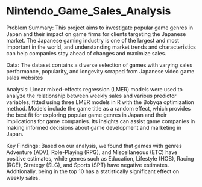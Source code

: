 # Nintendo_Game_Sales_Analysis

Problem Summary: 
This project aims to investigate popular game genres in Japan and their impact on game firms for clients targeting the Japanese market. The Japanese gaming industry is one of the largest and most important in the world, and understanding market trends and characteristics can help companies stay ahead of changes and maximize sales.

Data: 
The dataset contains a diverse selection of games with varying sales performance, popularity, and longevity scraped from Japanese video game sales websites

Analysis: 
Linear mixed-effects regression (LMER) models were used to analyze the relationship between weekly sales and various predictor variables, fitted using three LMER models in R with the Bobyqa optimization method. Models include the game title as a random effect, which provides the best fit for exploring popular game genres in Japan and their implications for game companies. Its insights can assist game companies in making informed decisions about game development and marketing in Japan.

Key Findings:
Based on our analysis, we found that games with genres Adventure (ADV), Role-Playing (RPG), and Miscellaneous (ETC) have positive estimates, while genres such as Education, Lifestyle (HOB), Racing (RCE), Strategy (SLG), and Sports (SPT) have negative estimates. Additionally, being in the top 10 has a statistically significant effect on weekly sales.
